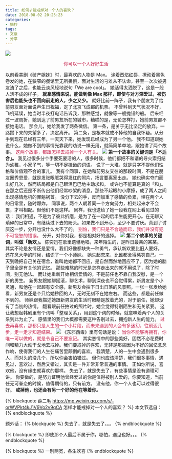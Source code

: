 ```yaml
---
title: 如何才能戒掉对一个人的喜欢？
date: 2018-08-02 20:25:23
categories: 
- 摘抄
tags:
- 文章
- 分享
---
```

<img src="/images/jdxh/jdxh01.jpg">

<p style="color: #c7254e; text-align: center;">你可以一个人好好生活</p>

以前看美剧《破产姐妹》时，最喜欢的人物是 Max。
涂着烈焰红唇，撩动着黑色卷发的她，在狭窄的餐馆里无所畏惧，面对生活的刁难从不认命，甚至一次次被男友渣了之后，也能云淡风轻地说句「We are cool」。
她活得太洒脱了，这是一般人活不成的样子。
<b>就拿感情来说，能做到像 Max 那样，即使与对方深爱过，被伤害后也能头也不回向前走的人，少之又少。</b>
就好比前一阵子，我有个朋友为了给前男友面对面说声生日祝福，定了北京飞成都的机票。
不曾料到天气状况不好，飞机延误，她当时半夜打电话告诉我，那种感觉，就像等一艘抛锚的船。
后来经过一波周折，她到达了前男友所在的城市，糟糕的是，无论怎样打，她前男友都不接她电话。
那会儿，她给我发了两条微信。
第一条，是关于无比坚定的放弃。一路攒下来的失望多了，决定离开。
第二条，是根本就戒不掉他的自我怀疑。从分手到现在已经有三年，一天天下来，她发现已经成为了另一个他。
我不知道跟她说什么，她做不到的事情光靠我的劝说一样无用，就简简单单地，跟她讲了两个故事。
<span style="color: #c7254e">这两个故事，都跟怎样去戒掉一个人有关。</span>
<img src="/images/jdxh/jdxh02.jpg">
<b>第一个故事的关键词是「不适合」。</b>
我见过很多分个手要死要活的人，很多时候，他们都把不和谐的导火索归结为幼稚，小家子气，等一切不足挂齿的词语。
说了一大堆，就是只字不提他们性格和价值观不合的事儿。
我有个同事，在她和前男友交往的那段时间，不是在朋友圈秀恩爱，就是发张眼眶哭得发红的照片，扬言要离家出走。
她也确实夺门而出好几次，然而结局都是自己眼泪巴巴地主动求和。
或许也不能算是真的「和」。
在那之后还是不断传出他们经常吵架的消息，那些不起眼的小摩擦，成了两人之间出现感情危机的罪魁祸首。
没分下去的手，反而加重了感情的负累，埋在两个人的日常里，随时爆炸。
同事说，两个人朝着同一个方向努力，相处起来才不会累，才叫相配。但他们不是这样。
同样，我也送给了她一段我在网上看见过的话：
我们相遇，不是为了彼此折磨，是为了在一起的后半生能更开心。在无聊又琐碎的日常中，有继续过下去的盼头。如果做不到开心，至少不要讨厌。真到了讨厌这一步，分开也没什么大不了的。
<span style="color: #c7254e">别怕，我们只是不合适而已，我们并没有犯不可饶恕的错误。</span>
分开，对你对我，都是相对好的选择。
<img src="/images/jdxh/jdxh03.jpg">
<b>第二个故事的关键词，叫做「新欢」。</b>
陈奕迅在歌里遗憾地唱，来年陌生的，是昨日最亲的某某。
其实不论是友情还是爱情，我们好像都缺失一种勇气，承认新欢要比旧人要好。
还在念大学的时候，结识了一个小师妹。
她失起恋来，比谁都舍得惩罚自己。一天到晚把自己关在宿舍，谁叫她她都不回应，是自然而然地回应不了，因为她的脑子里全是有关他的记忆。
那些难熬的时光是怎样走出来的就不用说了，除了时间，别无他法。
而让她重新开始相信爱情的，不是前任也不靠自我安慰，是一个新的男生。
新男友跟她聊摇滚，聊艺术，聊到深夜也不会觉得累，新男友是个小灵通，和他在一起超有安全感，新男友会拍下日出日落的风景照，一张一张发给她看，新男友还是个只给她秒回的人，无时无刻不在她左右。
而这些，都是前任做不到的。
师妹跟我描述她跟新男友的生活时眼睛是放着光的，对于前任，她却没有了当初的热情。
翻看跟前任拍过的照片时，她会觉得特别陌生和无关紧要。
这让我想起韩剧里有个词叫「整理关系」，用到这个词的时候，就意味着两个人的关系到此为止了。
感情里的我们大概都需要这种告别过去，拥抱新人生的能力。
<span style="color: #c7254e">过去再喜欢，那都只是人生的一个小片段，而未来遇到的人会有多迷幻，往前迈几步，走一走才知道结果。</span>
<img src="/images/jdxh/jdxh04.jpg">
《东邪西毒》里有句话是说：
<span style="color: #c7254e">当你不能够再拥有，你唯一可以做的，就是令自己不要忘记。</span>
其实恋情中的那些美好，固然不必花费时间和精力大动干戈地去戒掉。我们要戒掉的喜欢，无非是那些因为不好的回忆念念作响，使得我们的人生在痛苦里颠倒的喜欢。
我清楚，人的一生中会遇到很多人，而对头的没几个，所以你会害怕错过。
但你也应该清楚，我们很多事情，遇见过，喜欢过，然后又错过，其实是一件非常非常普通的事情。
正如你所说，喜欢他，没有缘由就喜欢的那样。
失去了，就是失去了，有些事情是没有道理可讲。
你要做的，是努力证明他曾经爱过的你是值得被别人爱的，你要知道，当前任无可眷恋的时候，值得期待的，只有前方。
没有他，你一个人也可以过得很好。
<b>戒掉他，也还会有另一个好的他在等着你。</b>

{% blockquote 薛二毛 https://mp.weixin.qq.com/s/-orWVPkt4kJ1V9Vo2v9qCA 
怎样才能戒掉对一个人的喜欢？ %}
本文节选自：
{% endblockquote %}


题外话：
{% blockquote %}
失去了，就是失去了。。。
{% endblockquote %}

{% blockquote %}
即使那个人最后不属于你，哪怕，遇见也好。。。
{% endblockquote %}

{% blockquote %}
一别两宽，各生欢喜
{% endblockquote %}

